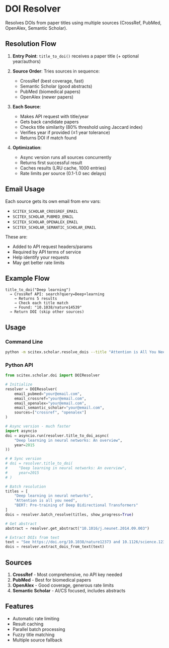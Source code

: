 <!-- ---
!-- Timestamp: 2025-08-01 01:51:28
!-- Author: ywatanabe
!-- File: /home/ywatanabe/proj/scitex_repo/src/scitex/scholar/doi/README.md
!-- --- -->


# DOI Resolver

Resolves DOIs from paper titles using multiple sources (CrossRef, PubMed, OpenAlex, Semantic Scholar).

## Resolution Flow

1. **Entry Point**: `title_to_doi()` receives a paper title (+ optional year/authors)

2. **Source Order**: Tries sources in sequence:
   - CrossRef (best coverage, fast)
   - Semantic Scholar (good abstracts)
   - PubMed (biomedical papers)
   - OpenAlex (newer papers)

3. **Each Source**:
   - Makes API request with title/year
   - Gets back candidate papers
   - Checks title similarity (80% threshold using Jaccard index)
   - Verifies year if provided (±1 year tolerance)
   - Returns DOI if match found

4. **Optimization**:
   - Async version runs all sources concurrently
   - Returns first successful result
   - Caches results (LRU cache, 1000 entries)
   - Rate limits per source (0.1-1.0 sec delays)

## Email Usage

Each source gets its own email from env vars:
- `SCITEX_SCHOLAR_CROSSREF_EMAIL`
- `SCITEX_SCHOLAR_PUBMED_EMAIL`
- `SCITEX_SCHOLAR_OPENALEX_EMAIL`
- `SCITEX_SCHOLAR_SEMANTIC_SCHOLAR_EMAIL`

These are:
- Added to API request headers/params
- Required by API terms of service
- Help identify your requests
- May get better rate limits

## Example Flow

```
title_to_doi("Deep learning")
  → CrossRef API: search?query=Deep+learning
    → Returns 5 results
    → Check each title match
    → Found: "10.1038/nature14539"
  → Return DOI (skip other sources)
```

## Usage

### Command Line

```bash
python -m scitex.scholar.resolve_dois --title "Attention is All You Need"
```

### Python API

```python
from scitex.scholar.doi import DOIResolver

# Initialize
resolver = DOIResolver(
    email_pubmed="your@email.com",
    email_crossref="your@email.com",
    email_openalex="your@email.com", 
    email_semantic_scholar="your@email.com",
    sources=["crossref", "openalex"]
)

# Async version - much faster
import asyncio
doi = asyncio.run(resolver.title_to_doi_async(
    "Deep learning in neural networks: An overview",
    year=2015
))

# # Sync version
# doi = resolver.title_to_doi(
#     "Deep learning in neural networks: An overview",
#     year=2015
# )

# Batch resolution
titles = [
    "Deep learning in neural networks",
    "Attention is all you need",
    "BERT: Pre-training of Deep Bidirectional Transformers"
]
dois = resolver.batch_resolve(titles, show_progress=True)

# Get abstract
abstract = resolver.get_abstract("10.1016/j.neunet.2014.09.003")

# Extract DOIs from text
text = "See https://doi.org/10.1038/nature12373 and 10.1126/science.1234567"
dois = resolver.extract_dois_from_text(text)
```

## Sources

1. **CrossRef** - Most comprehensive, no API key needed
2. **PubMed** - Best for biomedical papers
3. **OpenAlex** - Good coverage, generous rate limits
4. **Semantic Scholar** - AI/CS focused, includes abstracts

## Features

- Automatic rate limiting
- Result caching
- Parallel batch processing
- Fuzzy title matching
- Multiple source fallback

<!-- EOF -->
